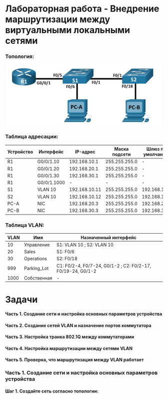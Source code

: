 # Лабораторная работа - Внедрение маршрутизации между виртуальными локальными сетями

### Топология:

![](https://github.com/AlexIridium/net_engineer_otus/blob/main/lab06/pic00.JPG)


### Таблица адресации:

| Устройство | Интерфейс | IP-адрес | Маска подсети | Шлюз по умолчанию |
| --- | --- | --- | --- | --- |
| R1 | G0/0/1.10 | 192.168.10.1 | 255.255.255.0 | - |
| R1 | G0/0/1.20 | 192.168.20.1 | 255.255.255.0 | - |
| R1 | G0/0/1.30 | 192.168.30.1 | 255.255.255.0 | - |
| R1 | G0/0/1.1000 | - | - | - |
| S1 | VLAN 10 | 192.168.10.11 | 255.255.255.0 | 192.168.10.1 |
| S2 | VLAN 10 | 192.168.10.12 | 255.255.255.0 | 192.168.10.1 |
| PC-A | NIC | 192.168.20.3 | 255.255.255.0 | 192.168.20.1 |
| PC-B | NIC | 192.168.30.3 | 255.255.255.0 | 192.168.30.1 |


### Таблица VLAN:

| VLAN | Имя | Назначенный интерфейс |
| --- | --- | --- |
| 10 | Управление | S1: VLAN 10 ; S2: VLAN 10 |
| 20 | Sales | S1: F0/6 |
| 30 | Operations | S2: F0/18 |
| 999 | Parking_Lot | С1: F0/2-4, F0/7-24, G0/1-2 ; С2: F0/2-17, F0/19-24, G0/1-2 |
| 1000 | Собственная | - |



# Задачи

#### Часть 1. Создание сети и настройка основных параметров устройства

#### Часть 2. Создание сетей VLAN и назначение портов коммутатора

#### Часть 3. Настройка транка 802.1Q между коммутаторами

#### Часть 4. Настройка маршрутизации между сетями VLAN

#### Часть 5. Проверка, что маршрутизация между VLAN работает



### Часть 1. Создание сети и настройка основных параметров устройства

#### Шаг 1. Создайте сеть согласно топологии:










